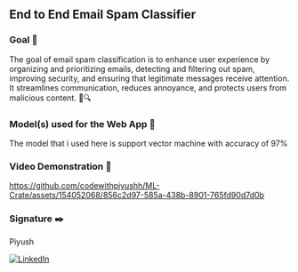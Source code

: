 ## End to End Email Spam Classifier 

### Goal 🎯
The goal of email spam classification is to enhance user experience by organizing and prioritizing emails, detecting and filtering out spam, improving security, and ensuring that legitimate messages receive attention. It streamlines communication, reduces annoyance, and protects users from malicious content. 📧🔍

### Model(s) used for the Web App 🧮
The model that i used here is support vector machine with accuracy of 97% 

### Video Demonstration 🎥

https://github.com/codewithpiyushh/ML-Crate/assets/154052068/856c2d97-585a-438b-8901-765fd90d7d0b

### Signature ✒️
Piyush 

[![LinkedIn](https://img.shields.io/badge/LinkedIn-%230077B5.svg?logo=linkedin&logoColor=white)](https://www.linkedin.com/in/piyushhh-singhh/)
